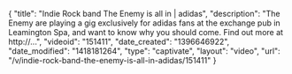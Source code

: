 {
    "title": "Indie Rock band The Enemy is all in | adidas",
    "description": "The Enemy are playing a gig exclusively for adidas fans at the exchange pub in Leamington Spa, and want to know why you should come. Find out more at http:\/\/...",
    "videoid": "151411",
    "date_created": "1396646922",
    "date_modified": "1418181264",
    "type": "captivate",
    "layout": "video",
    "url": "\/v\/indie-rock-band-the-enemy-is-all-in-adidas\/151411"
}
